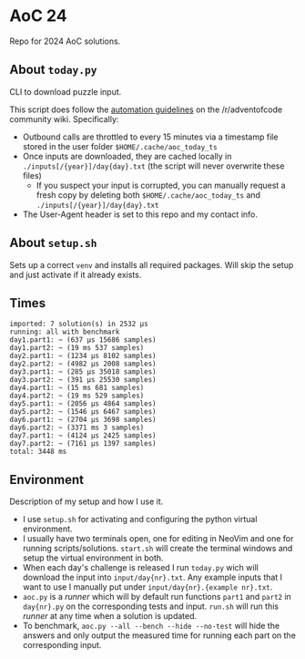 # AoC 24

Repo for 2024 AoC solutions.

## About `today.py`

CLI to download puzzle input.

This script does follow the [automation guidelines](https://www.reddit.com/r/adventofcode/wiki/faqs/automation) on the /r/adventofcode community wiki. Specifically:
- Outbound calls are throttled to every 15 minutes via a timestamp file stored in the user folder `$HOME/.cache/aoc_today_ts`
- Once inputs are downloaded, they are cached locally in `./inputs[/{year}]/day{day}.txt` (the script will never overwrite these files)
  - If you suspect your input is corrupted, you can manually request a fresh copy by deleting both `$HOME/.cache/aoc_today_ts` and `./inputs[/{year}]/day{day}.txt`
- The User-Agent header is set to this repo and my contact info.

## About `setup.sh`

Sets up a correct `venv` and installs all required packages. Will skip the setup and just activate if it already exists.

## Times

```
imported: 7 solution(s) in 2532 μs
running: all with benchmark
day1.part1: ~ (637 μs 15686 samples)
day1.part2: ~ (19 ms 537 samples)
day2.part1: ~ (1234 μs 8102 samples)
day2.part2: ~ (4982 μs 2008 samples)
day3.part1: ~ (285 μs 35018 samples)
day3.part2: ~ (391 μs 25530 samples)
day4.part1: ~ (15 ms 681 samples)
day4.part2: ~ (19 ms 529 samples)
day5.part1: ~ (2056 μs 4864 samples)
day5.part2: ~ (1546 μs 6467 samples)
day6.part1: ~ (2704 μs 3698 samples)
day6.part2: ~ (3371 ms 3 samples)
day7.part1: ~ (4124 μs 2425 samples)
day7.part2: ~ (7161 μs 1397 samples)
total: 3448 ms
```

## Environment

Description of my setup and how I use it.

* I use `setup.sh` for activating and configuring the python virtual environment.
* I usually have two terminals open, one for editing in NeoVim and one for running scripts/solutions. `start.sh` will create the terminal windows and setup the virtual environment in both.
* When each day's challenge is released I run `today.py` wich will download the input into `input/day{nr}.txt`. Any example inputs that I want to use I manually put under `input/day{nr}.{example nr}.txt`.
* `aoc.py` is a *runner* which will by default run functions `part1` and `part2` in `day{nr}.py` on the corresponding tests and input. `run.sh` will run this *runner* at any time when a solution is updated.
* To benchmark, `aoc.py --all --bench --hide --no-test` will hide the answers and only output the measured time for running each part on the corresponding input.
